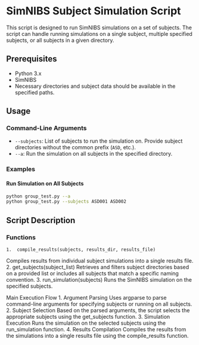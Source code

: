 # SimNIBS Subject Simulation Script

This script is designed to run SimNIBS simulations on a set of subjects. The script can handle running simulations on a single subject, multiple specified subjects, or all subjects in a given directory.

## Prerequisites

- Python 3.x
- SimNIBS
- Necessary directories and subject data should be available in the specified paths.

## Usage

### Command-Line Arguments

- `--subjects`: List of subjects to run the simulation on. Provide subject directories without the common prefix (`ASD`, etc.).
- `--a`: Run the simulation on all subjects in the specified directory.

### Examples

#### Run Simulation on All Subjects

```bash
python group_test.py --a
python group_test.py --subjects ASD001 ASD002
```
## Script Description

### Functions
	1.  compile_results(subjects, results_dir, results_file)
Compiles results from individual subject simulations into a single results file.
	2.	get_subjects(subject_list)
Retrieves and filters subject directories based on a provided list or includes all subjects that match a specific naming convention.
	3.	run_simulation(subjects)
Runs the SimNIBS simulation on the specified subjects.

Main Execution Flow
	1.	Argument Parsing
Uses argparse to parse command-line arguments for specifying subjects or running on all subjects.
	2.	Subject Selection
Based on the parsed arguments, the script selects the appropriate subjects using the get_subjects function.
	3.	Simulation Execution
Runs the simulation on the selected subjects using the run_simulation function.
	4.	Results Compilation
Compiles the results from the simulations into a single results file using the compile_results function.
